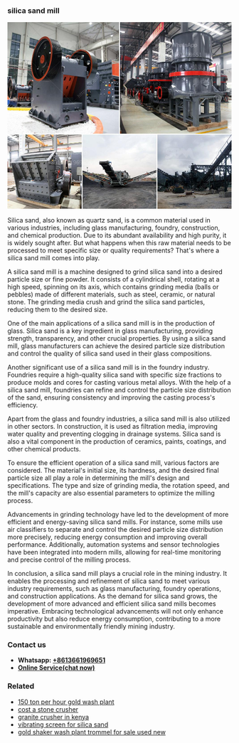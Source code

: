 <h3>silica sand mill</h3><img src='1702950472.jpg' alt=''><p>Silica sand, also known as quartz sand, is a common material used in various industries, including glass manufacturing, foundry, construction, and chemical production. Due to its abundant availability and high purity, it is widely sought after. But what happens when this raw material needs to be processed to meet specific size or quality requirements? That's where a silica sand mill comes into play.</p><p>A silica sand mill is a machine designed to grind silica sand into a desired particle size or fine powder. It consists of a cylindrical shell, rotating at a high speed, spinning on its axis, which contains grinding media (balls or pebbles) made of different materials, such as steel, ceramic, or natural stone. The grinding media crush and grind the silica sand particles, reducing them to the desired size.</p><p>One of the main applications of a silica sand mill is in the production of glass. Silica sand is a key ingredient in glass manufacturing, providing strength, transparency, and other crucial properties. By using a silica sand mill, glass manufacturers can achieve the desired particle size distribution and control the quality of silica sand used in their glass compositions.</p><p>Another significant use of a silica sand mill is in the foundry industry. Foundries require a high-quality silica sand with specific size fractions to produce molds and cores for casting various metal alloys. With the help of a silica sand mill, foundries can refine and control the particle size distribution of the sand, ensuring consistency and improving the casting process's efficiency.</p><p>Apart from the glass and foundry industries, a silica sand mill is also utilized in other sectors. In construction, it is used as filtration media, improving water quality and preventing clogging in drainage systems. Silica sand is also a vital component in the production of ceramics, paints, coatings, and other chemical products.</p><p>To ensure the efficient operation of a silica sand mill, various factors are considered. The material's initial size, its hardness, and the desired final particle size all play a role in determining the mill's design and specifications. The type and size of grinding media, the rotation speed, and the mill's capacity are also essential parameters to optimize the milling process.</p><p>Advancements in grinding technology have led to the development of more efficient and energy-saving silica sand mills. For instance, some mills use air classifiers to separate and control the desired particle size distribution more precisely, reducing energy consumption and improving overall performance. Additionally, automation systems and sensor technologies have been integrated into modern mills, allowing for real-time monitoring and precise control of the milling process.</p><p>In conclusion, a silica sand mill plays a crucial role in the mining industry. It enables the processing and refinement of silica sand to meet various industry requirements, such as glass manufacturing, foundry operations, and construction applications. As the demand for silica sand grows, the development of more advanced and efficient silica sand mills becomes imperative. Embracing technological advancements will not only enhance productivity but also reduce energy consumption, contributing to a more sustainable and environmentally friendly mining industry.</p><h3>Contact us</h3><ul><li><strong>Whatsapp:&nbsp;<a href="https://wa.me/8613661969651">+8613661969651</a></strong></li><li><a href="https://swt.shibang-china.com/?git&amp;zhl&amp;silica sand mill"><strong>Online Service(chat now)</strong></a></li></ul><h3>Related</h3><ul><li><a href='150 ton per hour gold wash plant.md'>150 ton per hour gold wash plant</a></li><li><a href='cost a stone crusher.md'>cost a stone crusher</a></li><li><a href='granite crusher in kenya.md'>granite crusher in kenya</a></li><li><a href='vibrating screen for silica sand.md'>vibrating screen for silica sand</a></li><li><a href='gold shaker wash plant trommel for sale used new.md'>gold shaker wash plant trommel for sale used new</a></li></ul>
